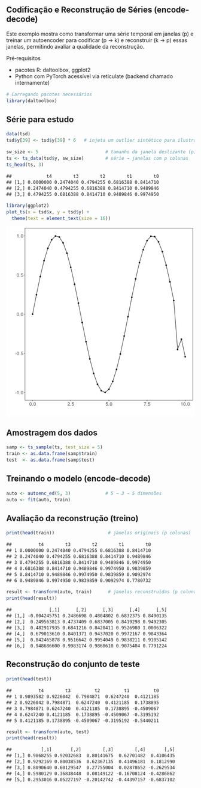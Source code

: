 ## Codificação e Reconstrução de Séries (encode-decode)

Este exemplo mostra como transformar uma série temporal em janelas (p) e treinar um autoencoder para codificar (p → k) e reconstruir (k → p) essas janelas, permitindo avaliar a qualidade da reconstrução.

Pré‑requisitos
- pacotes R: daltoolbox, ggplot2
- Python com PyTorch acessível via reticulate (backend chamado internamente)


``` r
# Carregando pacotes necessários
library(daltoolbox)
```

## Série para estudo


``` r
data(tsd)
tsd$y[39] <- tsd$y[39] * 6   # injeta um outlier sintético para ilustração
```


``` r
sw_size <- 5                         # tamanho da janela deslizante (p)
ts <- ts_data(tsd$y, sw_size)        # série → janelas com p colunas
ts_head(ts, 3)
```

```
##             t4        t3        t2        t1        t0
## [1,] 0.0000000 0.2474040 0.4794255 0.6816388 0.8414710
## [2,] 0.2474040 0.4794255 0.6816388 0.8414710 0.9489846
## [3,] 0.4794255 0.6816388 0.8414710 0.9489846 0.9974950
```


``` r
library(ggplot2)
plot_ts(x = tsd$x, y = tsd$y) +
  theme(text = element_text(size = 16))
```

![plot of chunk unnamed-chunk-4](fig/ts_encode-decode/unnamed-chunk-4-1.png)

## Amostragem dos dados


``` r
samp <- ts_sample(ts, test_size = 5)
train <- as.data.frame(samp$train)
test  <- as.data.frame(samp$test)
```

## Treinando o modelo (encode-decode)


``` r
auto <- autoenc_ed(5, 3)             # 5 → 3 → 5 dimensões
auto <- fit(auto, train)
```

## Avaliação da reconstrução (treino)


``` r
print(head(train))                    # janelas originais (p colunas)
```

```
##          t4        t3        t2        t1        t0
## 1 0.0000000 0.2474040 0.4794255 0.6816388 0.8414710
## 2 0.2474040 0.4794255 0.6816388 0.8414710 0.9489846
## 3 0.4794255 0.6816388 0.8414710 0.9489846 0.9974950
## 4 0.6816388 0.8414710 0.9489846 0.9974950 0.9839859
## 5 0.8414710 0.9489846 0.9974950 0.9839859 0.9092974
## 6 0.9489846 0.9974950 0.9839859 0.9092974 0.7780732
```

``` r
result <- transform(auto, train)      # janelas reconstruídas (p colunas)
print(head(result))
```

```
##              [,1]      [,2]      [,3]      [,4]      [,5]
## [1,] -0.004245751 0.2486698 0.4804802 0.6832375 0.8490135
## [2,]  0.249563813 0.4737409 0.6837005 0.8419298 0.9492305
## [3,]  0.482917935 0.6841216 0.8420411 0.9526980 1.0006322
## [4,]  0.679013610 0.8401371 0.9437020 0.9972167 0.9843364
## [5,]  0.842465878 0.9516642 0.9954049 0.9838211 0.9105142
## [6,]  0.948686600 0.9983174 0.9868610 0.9075404 0.7791224
```

## Reconstrução do conjunto de teste


``` r
print(head(test))
```

```
##          t4        t3         t2         t1         t0
## 1 0.9893582 0.9226042  0.7984871  0.6247240  0.4121185
## 2 0.9226042 0.7984871  0.6247240  0.4121185  0.1738895
## 3 0.7984871 0.6247240  0.4121185  0.1738895 -0.4509067
## 4 0.6247240 0.4121185  0.1738895 -0.4509067 -0.3195192
## 5 0.4121185 0.1738895 -0.4509067 -0.3195192 -0.5440211
```

``` r
result <- transform(auto, test)
print(head(result))
```

```
##           [,1]       [,2]        [,3]        [,4]       [,5]
## [1,] 0.9868255 0.92032683  0.80141675  0.62701482  0.4106435
## [2,] 0.9292169 0.80038536  0.62367135  0.41496181  0.1812990
## [3,] 0.8090640 0.60129547  0.27755004  0.02878652 -0.2629534
## [4,] 0.5980129 0.36838448  0.08149122 -0.16708124 -0.4286862
## [5,] 0.2953016 0.05227197 -0.20142742 -0.44397157 -0.6837102
```

